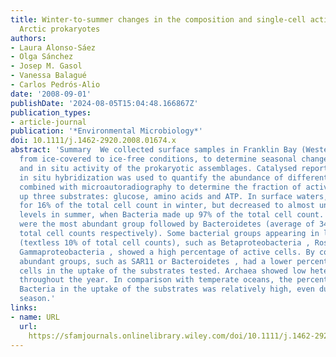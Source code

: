 ```yaml
---
title: Winter‐to‐summer changes in the composition and single‐cell activity of near‐surface
  Arctic prokaryotes
authors:
- Laura Alonso‐Sáez
- Olga Sánchez
- Josep M. Gasol
- Vanessa Balagué
- Carlos Pedrós‐Alio
date: '2008-09-01'
publishDate: '2024-08-05T15:04:48.166867Z'
publication_types:
- article-journal
publication: '*Environmental Microbiology*'
doi: 10.1111/j.1462-2920.2008.01674.x
abstract: 'Summary  We collected surface samples in Franklin Bay (Western Arctic)
  from ice‐covered to ice‐free conditions, to determine seasonal changes in the identity
  and in situ activity of the prokaryotic assemblages. Catalysed reported fluorescence
  in situ hybridization was used to quantify the abundance of different groups, and
  combined with microautoradiography to determine the fraction of active cells taking
  up three substrates: glucose, amino acids and ATP. In surface waters, Archaea accounted
  for 16% of the total cell count in winter, but decreased to almost undetectable
  levels in summer, when Bacteria made up 97% of the total cell count. Alphaproteobacteria
  were the most abundant group followed by Bacteroidetes (average of 34% and 14% of
  total cell counts respectively). Some bacterial groups appearing in low abundances
  (textless 10% of total cell counts), such as Betaproteobacteria , Roseobacter and
  Gammaproteobacteria , showed a high percentage of active cells. By contrast, more
  abundant groups, such as SAR11 or Bacteroidetes , had a lower percentage of active
  cells in the uptake of the substrates tested. Archaea showed low heterotrophic activity
  throughout the year. In comparison with temperate oceans, the percentage of active
  Bacteria in the uptake of the substrates was relatively high, even during the winter
  season.'
links:
- name: URL
  url: 
    https://sfamjournals.onlinelibrary.wiley.com/doi/10.1111/j.1462-2920.2008.01674.x
---
```

